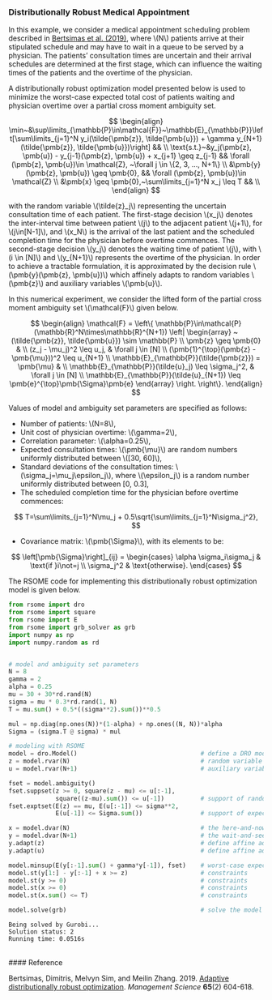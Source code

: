 <script src="https://cdn.mathjax.org/mathjax/latest/MathJax.js?config=TeX-AMS-MML_HTMLorMML" type="text/javascript"></script>

### Distributionally Robust Medical Appointment

In this example,  we consider a medical appointment scheduling problem described in [Bertsimas et al. (2019)](#ref1), where \\(N\\) patients arrive at their stipulated schedule and may have to wait in a queue to be served by a physician. The patients’ consultation times are uncertain and their arrival schedules are determined at the first stage, which can influence the waiting times of the patients and the overtime of the physician.

A distributionally robust optimization model presented below is used to minimize the worst-case expected total cost of patients waiting and physician overtime over a partial cross moment ambiguity set.

$$
\begin{align}
\min~&\sup\limits_{\mathbb{P}\in\mathcal{F}}~\mathbb{E}_{\mathbb{P}}\left[\sum\limits_{j=1}^N y_i(\tilde{\pmb{z}}, \tilde{\pmb{u}}) + \gamma y_{N+1}(\tilde{\pmb{z}}, \tilde{\pmb{u}})\right] && \\
\text{s.t.}~&y_j(\pmb{z}, \pmb{u}) - y_{j-1}(\pmb{z}, \pmb{u}) + x_{j+1} \geq z_{j-1} && \forall (\pmb{z}, \pmb{u})\in \mathcal{Z}, ~\forall j \in \{2, 3, ..., N+1\} \\
&\pmb{y}(\pmb{z}, \pmb{u}) \geq \pmb{0}, && \forall (\pmb{z}, \pmb{u})\in \mathcal{Z} \\
&\pmb{x} \geq \pmb{0},~\sum\limits_{j=1}^N x_j \leq T && \\
\end{align}
$$

with the random variable \\(\tilde{z}\_j\\) representing the uncertain consultation time of each patient. The first-stage decision \\(x_j\\) denotes the inter-interval time between patient \\(j\\) to the adjacent patient \\(j+1\\), for \\(j\in[N-1]\\), and \\(x_N\\) is the arrival of the last patient and the scheduled completion time for the physician before overtime commences. The second-stage decision \\(y_j\\) denotes the waiting time of patient \\(j\\), with \\(i \in [N]\\) and \\(y_{N+1}\\) represents the overtime of the physician. In order to achieve a tractable formulation, it is approximated by the decision rule \\(\pmb{y}(\pmb{z}, \pmb{u})\\) which affinely adapts to random variables \\(\pmb{z}\\) and auxiliary variables \\(\pmb{u}\\).

In this numerical experiment, we consider the lifted form of the partial cross moment ambiguity set \\(\mathcal{F}\\) given below.

$$
\begin{align}
\mathcal{F} =
\left\{
\mathbb{P}\in\mathcal{P}(\mathbb{R}^N\times\mathbb{R}^{N+1})
\left|
\begin{array}
~(\tilde{\pmb{z}}, \tilde{\pmb{u}}) \sim \mathbb{P} \\
\pmb{z} \geq \pmb{0} & \\
(z_j - \mu_j)^2 \leq u_j, & \forall j \in [N] \\
(\pmb{1}^{\top}(\pmb{z} - \pmb{\mu}))^2 \leq u_{N+1} \\  
\mathbb{E}_{\mathbb{P}}(\tilde{\pmb{z}}) = \pmb{\mu} & \\
\mathbb{E}_{\mathbb{P}}(\tilde{u}_j) \leq \sigma_j^2, & \forall j \in [N] \\
\mathbb{E}_{\mathbb{P}}(\tilde{u}_{N+1}) \leq \pmb{e}^{\top}\pmb{\Sigma}\pmb{e}
\end{array}
\right.
\right\}.
\end{align}
$$

Values of model and ambiguity set parameters are specified as follows:
- Number of patients: \\(N=8\\),
- Unit cost of physician overtime: \\(\gamma=2\\),
- Correlation parameter: \\(\alpha=0.25\\),
- Expected consultation times: \\(\pmb{\mu}\\) are random numbers uniformly distributed between \\([30, 60]\\),
- Standard deviations of the consultation times: \\(\sigma_j=\mu_j\epsilon_j\\), where \\(\epsilon_j\\) is a random number uniformly distributed between [0, 0.3],
- The scheduled completion time for the physician before overtime commences:

$$
T=\sum\limits_{j=1}^N\mu_j + 0.5\sqrt{\sum\limits_{j=1}^N\sigma_j^2},
$$

- Covariance matrix: \\(\pmb{\Sigma}\\), with its elements to be:

$$
\left[\pmb{\Sigma}\right]_{ij} =
\begin{cases}
\alpha \sigma_i\sigma_j & \text{if }i\not=j \\
\sigma_j^2 & \text{otherwise}.
\end{cases}
$$

The RSOME code for implementing this distributionally robust optimization model is given below.

```python
from rsome import dro
from rsome import square
from rsome import E
from rsome import grb_solver as grb
import numpy as np
import numpy.random as rd


# model and ambiguity set parameters
N = 8
gamma = 2
alpha = 0.25
mu = 30 + 30*rd.rand(N)
sigma = mu * 0.3*rd.rand(1, N)
T = mu.sum() + 0.5*((sigma**2).sum())**0.5

mul = np.diag(np.ones(N))*(1-alpha) + np.ones((N, N))*alpha
Sigma = (sigma.T @ sigma) * mul

# modeling with RSOME
model = dro.Model()                                  # define a DRO model
z = model.rvar(N)                                    # random variable z
u = model.rvar(N+1)                                  # auxiliary variable u

fset = model.ambiguity()
fset.suppset(z >= 0, square(z - mu) <= u[:-1],
             square((z-mu).sum()) <= u[-1])          # support of random variables
fset.exptset(E(z) == mu, E(u[:-1]) <= sigma**2,
             E(u[-1]) <= Sigma.sum())                # support of expectations

x = model.dvar(N)                                    # the here-and-now decision
y = model.dvar(N+1)                                  # the wait-and-see decision
y.adapt(z)                                           # define affine adaptation
y.adapt(u)                                           # define affine adaptation

model.minsup(E(y[:-1].sum() + gamma*y[-1]), fset)    # worst-case expected cost
model.st(y[1:] - y[:-1] + x >= z)                    # constraints
model.st(y >= 0)                                     # constraints
model.st(x >= 0)                                     # constraints
model.st(x.sum() <= T)                               # constraints

model.solve(grb)                                     # solve the model by Gurobi
```

```
Being solved by Gurobi...
Solution status: 2
Running time: 0.0516s
```

<br>
#### Reference

<a id="ref1"></a>

Bertsimas, Dimitris, Melvyn Sim, and Meilin Zhang. 2019. [Adaptive distributionally robust optimization](https://pubsonline.informs.org/doi/abs/10.1287/mnsc.2017.2952). <i>Management Science</i> <b>65</b>(2) 604-618.
